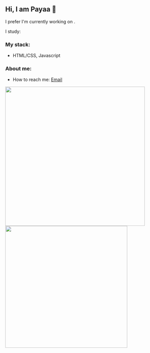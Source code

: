 ## Hi, I am Payaa 👋
I prefer 
I'm currently working on .

I study: 

### My stack:
- HTML/CSS, Javascript

### About me:
- How to reach me: [Email](olysarp@gmail.com)
  
<div>
  <img width="440px" src="https://github-readme-stats.vercel.app/api?username=PavelOlysar&show_icons=true&theme=algolia">
  <img width="385px" src="https://github-readme-stats.anuraghazra1.vercel.app/api/top-langs/?username=PavelOlysar&layout=compact&theme=algolia" />
</div>
